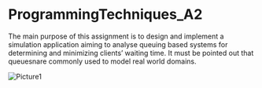 # ProgrammingTechniques_A2

The main purpose of this assignment is to design and implement a simulation application aiming to analyse queuing based systems for determining and minimizing clients’ waiting time. 
It must be pointed out that queuesnare commonly used to model real world domains.

![Picture1](https://user-images.githubusercontent.com/57355797/111455162-1e2d8380-871e-11eb-8e0a-529b5662ae2d.png)
